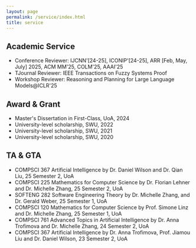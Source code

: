 ```yaml
---
layout: page
permalink: /service/index.html
title: service
---
```


## Academic Service

- Conference Reviewer: IJCNN'[24-25], ICONIP'[24-25], ARR [Feb, May, July] 2025, ACM MM'25, COLM'25, AAAI'25
- TJournal Reviewer: IEEE Transactions on Fuzzy Systems Proof
- Workshop Reviewer: Reasoning and Planning for Large Language Models@ICLR'25

## Award & Grant

- Master's Dissertation in First-Class, UoA, 2024
- University-level scholarship, SWU, 2022
- University-level scholarship, SWU, 2021
- University-level scholarship, SWU, 2020

## TA & GTA

- COMPSCI 367 Artificial Intelligence by Dr. Daniel Wilson and Dr. Qian Liu, 25 Semester 2, UoA
- COMPSCI 225 Mathematics for Computer Science by Dr. Florian Lehner and Dr. Michelle Zhang, 25 Semester 2, UoA
- SOFTENG 282 Software Engineering Theory by Dr. Michelle Zhang, and Dr. Gerald Weber, 25 Semester 1, UoA
- COMPSCI 120 Mathematics for Computer Science by Prof. Simone Linz and Dr. Michelle Zhang, 25 Semester 1, UoA
- COMPSCI 761 Advanced Topics in Artificial Intelligence by Dr. Anna Trofimova and Dr. Michelle Zhang, 24 Semester 2, UoA
- COMPSCI 367 Artificial Intelligence by Dr. Anna Trofimova, Prof. Jiamou Liu and Dr. Daniel Wilson, 23 Semester 2, UoA
